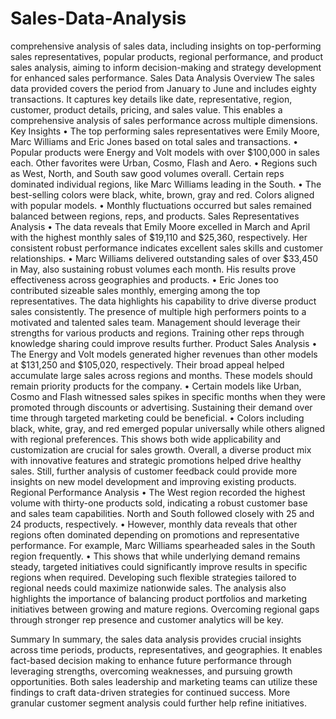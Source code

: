 # Sales-Data-Analysis
comprehensive analysis of sales data, including insights on top-performing sales representatives, popular products, regional performance, and product sales analysis, aiming to inform decision-making and strategy development for enhanced sales performance.
Sales Data Analysis
Overview
The sales data provided covers the period from January to June and includes eighty transactions. It captures key details like date, representative, region, customer, product details, pricing, and sales value. This enables a comprehensive analysis of sales performance across multiple dimensions.
Key Insights
•
The top performing sales representatives were Emily Moore, Marc Williams and Eric Jones based on total sales and transactions.
•
Popular products were Energy and Volt models with over $100,000 in sales each. Other favorites were Urban, Cosmo, Flash and Aero.
•
Regions such as West, North, and South saw good volumes overall. Certain reps dominated individual regions, like Marc Williams leading in the South.
•
The best-selling colors were black, white, brown, gray and red. Colors aligned with popular models.
•
Monthly fluctuations occurred but sales remained balanced between regions, reps, and products.
Sales Representatives Analysis
• The data reveals that Emily Moore excelled in March and April with the highest monthly sales of $19,110 and $25,360, respectively. Her consistent robust performance indicates excellent sales skills and customer relationships.
• Marc Williams delivered outstanding sales of over $33,450 in May, also sustaining robust volumes each month. His results prove effectiveness across geographies and products.
• Eric Jones too contributed sizeable sales monthly, emerging among the top representatives. The data highlights his capability to drive diverse product sales consistently.
The presence of multiple high performers points to a motivated and talented sales team. Management should leverage their strengths for various products and regions. Training other reps through knowledge sharing could improve results further.
Product Sales Analysis
• The Energy and Volt models generated higher revenues than other models at $131,250 and $105,020, respectively. Their broad appeal helped accumulate large sales across regions and months. These models should remain priority products for the company.
• Certain models like Urban, Cosmo and Flash witnessed sales spikes in specific months when they were promoted through discounts or advertising. Sustaining their demand over time through targeted marketing could be beneficial.
• Colors including black, white, gray, and red emerged popular universally while others aligned with regional preferences. This shows both wide applicability and customization are crucial for sales growth.
Overall, a diverse product mix with innovative features and strategic promotions helped drive healthy sales. Still, further analysis of customer feedback could provide more insights on new model development and improving existing products.
Regional Performance Analysis
• The West region recorded the highest volume with thirty-one products sold, indicating a robust customer base and sales team capabilities. North and South followed closely with 25 and 24 products, respectively.
• However, monthly data reveals that other regions often dominated depending on promotions and representative performance. For example, Marc Williams spearheaded sales in the South region frequently.
• This shows that while underlying demand remains steady, targeted initiatives could significantly improve results in specific regions when required. Developing such flexible strategies tailored to regional needs could maximize nationwide sales.
The analysis also highlights the importance of balancing product portfolios and marketing initiatives between growing and mature regions. Overcoming regional gaps through stronger rep presence and customer analytics will be key.

Summary
In summary, the sales data analysis provides crucial insights across time periods, products, representatives, and geographies. It enables fact-based decision making to enhance future performance through leveraging strengths, overcoming weaknesses, and pursuing growth opportunities. Both sales leadership and marketing teams can utilize these findings to craft data-driven strategies for continued success. More granular customer segment analysis could further help refine initiatives.
